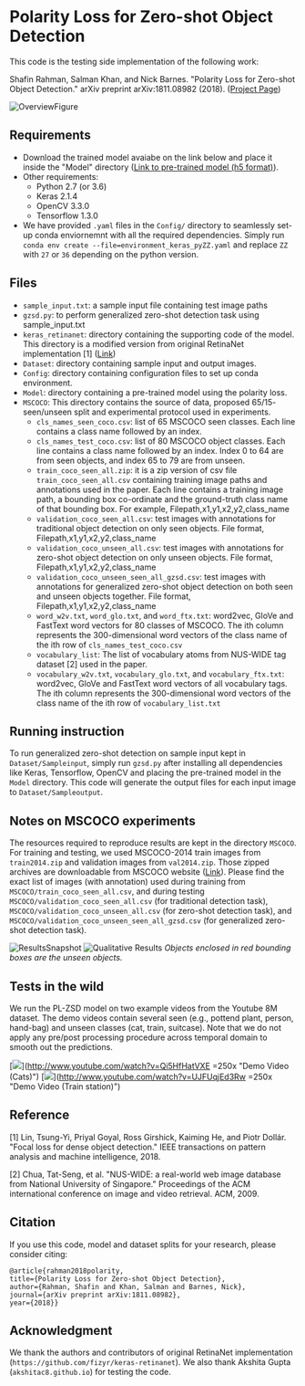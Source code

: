 # Polarity Loss for Zero-shot Object Detection

This code is the testing side implementation of the following work:

Shafin Rahman, Salman Khan, and Nick Barnes. 
"Polarity Loss for Zero-shot Object Detection." 
arXiv preprint arXiv:1811.08982 (2018). ([Project Page](https://salman-h-khan.github.io/ProjectPages/ZSD_Arxiv19.html))

![OverviewFigure](https://salman-h-khan.github.io/images/Fig2_PL-ZSD.JPG)

## Requirements

* Download the trained model avaiabe on the link below and place it inside the "Model" directory ([Link to pre-trained model (h5 format)](https://www.dropbox.com/s/97gfrngizymricd/resnet50_polar_loss.h5?dl=0)). 
* Other requirements:
    - Python 2.7 (or 3.6)
    - Keras 2.1.4
    - OpenCV 3.3.0
    - Tensorflow 1.3.0
 * We have provided `.yaml` files in the `Config/` directory to seamlessly set-up conda enviornemnt with all the required dependencies. Simply run `conda env create --file=environment_keras_pyZZ.yaml` and replace `ZZ` with `27` or `36` depending on the python version. 

## Files

* `sample_input.txt`: a sample input file containing test image paths
* `gzsd.py`: to perform generalized zero-shot detection task using sample_input.txt
* `keras_retinanet`: directory containing the supporting code of the model. This directory is a modified version from original RetinaNet implementation [1] ([Link](https://github.com/fizyr/keras-retinanet))
* `Dataset`: directory containing sample input and output images.
* `Config`: directory containing configuration files to set up conda environment. 
* `Model`: directory containing a pre-trained model using the polarity loss.
* `MSCOCO`: This directory contains the source of data, proposed 65/15- seen/unseen split and experimental protocol used in experiments.
    - `cls_names_seen_coco.csv`: list of 65 MSCOCO seen classes. Each line contains a class name followed by an index.
    - `cls_names_test_coco.csv`: list of 80 MSCOCO object classes. Each line contains a class name followed by an index. Index 0 to 64 are from seen objects, and index 65 to 79 are from unseen.
    - `train_coco_seen_all.zip`: it is a zip version of csv file `train_coco_seen_all.csv` containing training image paths and annotations used in the paper. Each line contains a training image path, a bounding box co-ordinate and the ground-truth class name of that bounding box. For example, Filepath,x1,y1,x2,y2,class_name
    - `validation_coco_seen_all.csv`: test images with annotations for traditional object detection on only seen objects. File format, Filepath,x1,y1,x2,y2,class_name
    - `validation_coco_unseen_all.csv`: test images with annotations for zero-shot object detection on only unseen objects. File format, Filepath,x1,y1,x2,y2,class_name
    - `validation_coco_unseen_seen_all_gzsd.csv`: test images with annotations for generalized zero-shot object detection on both seen and unseen objects together. File format, Filepath,x1,y1,x2,y2,class_name
    - `word_w2v.txt`, `word_glo.txt`, and `word_ftx.txt`: word2vec, GloVe and FastText word vectors for 80 classes of MSCOCO.  The ith column represents the 300-dimensional word vectors of the class name of the ith row of `cls_names_test_coco.csv`
    - `vocabulary_list`: The list of vocabulary atoms from NUS-WIDE tag dataset [2] used in the paper.
    - `vocabulary_w2v.txt`, `vocabulary_glo.txt`, and `vocabulary_ftx.txt`: word2vec, GloVe and FastText word vectors of all vocabulary tags.  The ith column represents the 300-dimensional word vectors of the class name of the ith row of `vocabulary_list.txt`

## Running instruction
To run generalized zero-shot detection on sample input kept in `Dataset/Sampleinput`, simply run `gzsd.py` after installing all dependencies like Keras, Tensorflow, OpenCV and placing the pre-trained model in the `Model` directory. This code will generate the output files for each input image to `Dataset/Sampleoutput`.

## Notes on MSCOCO experiments
The resources required to reproduce results are kept in the directory `MSCOCO`. For training and testing, we used MSCOCO-2014 train images from `train2014.zip` and validation images from `val2014.zip`. Those zipped archives are downloadable from MSCOCO website ([Link](http://cocodataset.org/#download)). Please find the exact list of images (with annotation) used during training from `MSCOCO/train_coco_seen_all.csv`, and during testing `MSCOCO/validation_coco_seen_all.csv` (for traditional detection task), `MSCOCO/validation_coco_unseen_all.csv` (for zero-shot detection task), and `MSCOCO/validation_coco_unseen_seen_all_gzsd.csv` (for generalized zero-shot detection task). 

![ResultsSnapshot](https://salman-h-khan.github.io/images/Fig3_PL-ZSD.JPG) 
![Qualitative Results](https://salman-h-khan.github.io/images/Fig5_PL-ZSD.JPG) 
*Objects enclosed in red bounding boxes are the unseen objects.*

## Tests in the wild
We run the PL-ZSD model on two example videos from the Youtube 8M dataset. The demo videos contain several seen (e.g., pottend plant, person, hand-bag) and unseen classes (cat, train, suitcase). Note that we do not apply any pre/post processing procedure across temporal domain to smooth out the predictions. 

[![](http://img.youtube.com/vi/Qi5HfHatVXE/0.jpg)](http://www.youtube.com/watch?v=Qi5HfHatVXE =250x "Demo Video (Cats)")
[![](http://img.youtube.com/vi/UJFUqjEd3Rw/0.jpg)](http://www.youtube.com/watch?v=UJFUqjEd3Rw =250x "Demo Video (Train station)")

## Reference
[1] Lin, Tsung-Yi, Priyal Goyal, Ross Girshick, Kaiming He, and Piotr Dollár. "Focal loss for dense object detection." IEEE transactions on pattern analysis and machine intelligence, 2018.

[2] Chua, Tat-Seng, et al. "NUS-WIDE: a real-world web image database from National University of Singapore." Proceedings of the ACM international conference on image and video retrieval. ACM, 2009.

## Citation
If you use this code, model and dataset splits for your research, please consider citing:
```
@article{rahman2018polarity,
title={Polarity Loss for Zero-shot Object Detection},
author={Rahman, Shafin and Khan, Salman and Barnes, Nick},
journal={arXiv preprint arXiv:1811.08982},
year={2018}}
```

## Acknowledgment
We thank the authors and contributors of original RetinaNet implementation (`https://github.com/fizyr/keras-retinanet`). We also thank Akshita Gupta (`akshitac8.github.io`) for testing the code.
